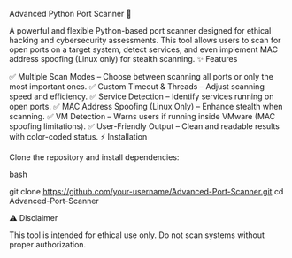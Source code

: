 Advanced Python Port Scanner 🚀

A powerful and flexible Python-based port scanner designed for ethical hacking and cybersecurity assessments. This tool allows users to scan for open ports on a target system, detect services, and even implement MAC address spoofing (Linux only) for stealth scanning.
✨ Features

✅ Multiple Scan Modes – Choose between scanning all ports or only the most important ones.
✅ Custom Timeout & Threads – Adjust scanning speed and efficiency.
✅ Service Detection – Identify services running on open ports.
✅ MAC Address Spoofing (Linux Only) – Enhance stealth when scanning.
✅ VM Detection – Warns users if running inside VMware (MAC spoofing limitations).
✅ User-Friendly Output – Clean and readable results with color-coded status.
⚡ Installation

Clone the repository and install dependencies:

bash

git clone https://github.com/your-username/Advanced-Port-Scanner.git
cd Advanced-Port-Scanner


⚠️ Disclaimer

This tool is intended for ethical use only. Do not scan systems without proper authorization.
